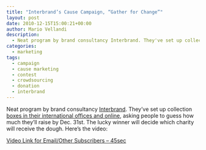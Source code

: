 ```yaml
---
title: "Interbrand’s Cause Campaign, “Gather for Change”"
layout: post
date: 2010-12-15T15:00:21+00:00
author: Mario Vellandi
description:
  - Neat program by brand consultancy Interbrand. They've set up collection boxes in their international offices and online; lucky sum guesser donates the money to the cause of their choice.
categories:
  - marketing
tags:
  - campaign
  - cause marketing
  - contest
  - crowdsourcing
  - donation
  - interbrand
---
```

Neat program by brand consultancy [Interbrand](http://www.interbrand.com/). They&#8217;ve set up collection [boxes in their international offices and online](http://www.interbrand.com/en/GatherForChange/Default.aspx), asking people to guess how much they&#8217;ll raise by Dec. 31st. The lucky winner will decide which charity will receive the dough. Here&#8217;s the video:

[Video Link for Email/Other Subscribers &#8211; 45sec](http://vimeo.com/17368645)
